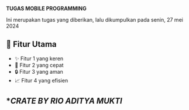  **TUGAS MOBILE PROGRAMMING**




Ini merupakan tugas yang diberikan, lalu dikumpulkan pada senin, 27 mei 2024
## **📌 Fitur Utama**

- ✨ Fitur 1 yang keren
- 🚀 Fitur 2 yang cepat
- 🔒 Fitur 3 yang aman
- 📈 Fitur 4 yang efisien

## **CRATE BY RIO ADITYA MUKTI*

